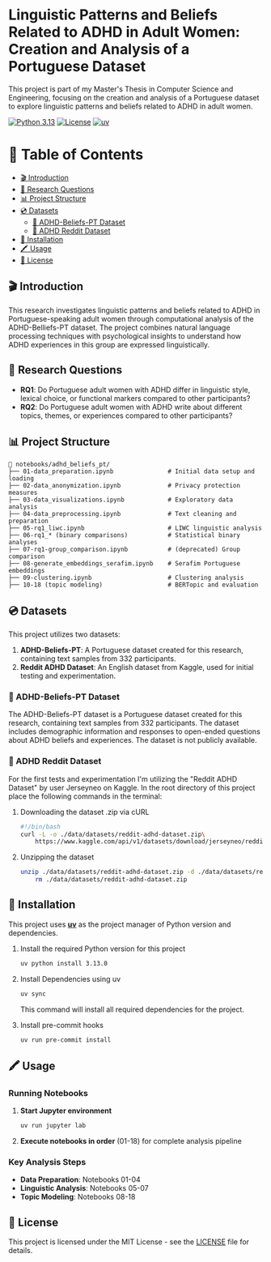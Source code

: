 # Linguistic Patterns and Beliefs Related to ADHD in Adult Women: Creation and Analysis of a Portuguese Dataset <!-- omit from toc -->
This project is part of my Master's Thesis in Computer Science and Engineering, focusing on the creation and analysis of a Portuguese dataset to explore linguistic patterns and beliefs related to ADHD in adult women.

[![Python 3.13](https://img.shields.io/badge/python-3.13-blue.svg)](https://www.python.org/downloads/)
[![License](https://img.shields.io/badge/license-MIT-green.svg)](LICENSE)
[![uv](https://img.shields.io/endpoint?url=https://raw.githubusercontent.com/astral-sh/uv/main/assets/badge/v0.json)](https://github.com/astral-sh/uv)


# 📖 Table of Contents <!-- omit from toc -->

- [🎬 Introduction](#-introduction)
- [🎯 Research Questions](#-research-questions)
- [📊 Project Structure](#-project-structure)
- [💿 Datasets](#-datasets)
    - [📝 ADHD-Beliefs-PT Dataset](#-adhd-beliefs-pt-dataset)
    - [📝 ADHD Reddit Dataset](#-adhd-reddit-dataset)
- [💾 Installation](#-installation)
- [🖍️ Usage](#-usage)
- [📄 License](#-license)

## 🎬 Introduction

This research investigates linguistic patterns and beliefs related to ADHD in Portuguese-speaking adult women through computational analysis of the ADHD-Belliefs-PT dataset. The project combines natural language processing techniques with psychological insights to understand how ADHD experiences in this group are expressed linguistically.

## 🎯 Research Questions

- **RQ1**: Do Portuguese adult women with ADHD differ in linguistic style, lexical choice, or functional markers compared to other participants?
- **RQ2**: Do Portuguese adult women with ADHD write about different topics, themes, or experiences compared to other participants?

## 📊 Project Structure

```
📁 notebooks/adhd_beliefs_pt/
├── 01-data_preparation.ipynb               # Initial data setup and loading
├── 02-data_anonymization.ipynb             # Privacy protection measures
├── 03-data_visualizations.ipynb            # Exploratory data analysis
├── 04-data_preprocessing.ipynb             # Text cleaning and preparation
├── 05-rq1_liwc.ipynb                       # LIWC linguistic analysis
├── 06-rq1_* (binary comparisons)           # Statistical binary analyses
├── 07-rq1-group_comparison.ipynb           # (deprecated) Group comparison 
├── 08-generate_embeddings_serafim.ipynb    # Serafim Portuguese embeddings
├── 09-clustering.ipynb                     # Clustering analysis
├── 10-18 (topic modeling)                  # BERTopic and evaluation
```

## 💿 Datasets
This project utilizes two datasets:
1. **ADHD-Beliefs-PT**: A Portuguese dataset created for this research, containing text samples from 332 participants.
2. **Reddit ADHD Dataset**: An English dataset from Kaggle, used for initial testing and experimentation.

### 📝 ADHD-Beliefs-PT Dataset
The ADHD-Beliefs-PT dataset is a Portuguese dataset created for this research, containing text samples from 332 participants. The dataset includes demographic information and responses to open-ended questions about ADHD beliefs and experiences.
The dataset is not publicly available.


### 📝 ADHD Reddit Dataset
For the first tests and experimentation I'm utilizing the "Reddit ADHD Dataset" by user Jerseyneo on Kaggle. In the root directory of this project place the following commands in the terminal:

1. Downloading the dataset .zip via cURL
    ```bash
    #!/bin/bash
    curl -L -o ./data/datasets/reddit-adhd-dataset.zip\
        https://www.kaggle.com/api/v1/datasets/download/jerseyneo/reddit-adhd-dataset
    ```
2. Unzipping the dataset
    ```bash
    unzip ./data/datasets/reddit-adhd-dataset.zip -d ./data/datasets/reddit-adhd-dataset/
        rm ./data/datasets/reddit-adhd-dataset.zip
    ```


## 💾 Installation
This project uses **[uv](https://docs.astral.sh/uv/getting-started/installation/#installing-uv)** as the project manager of Python version and dependencies.

1. Install the required Python version for this project
    ```bash
    uv python install 3.13.0
    ```

2. Install Dependencies using uv
    ```bash
    uv sync
    ```
    This command will install all required dependencies for the project.

3. Install pre-commit hooks
    ```bash
    uv run pre-commit install
    ```

## 🖍️ Usage

### Running Notebooks

1. **Start Jupyter environment**
    ```bash
    uv run jupyter lab
    ```

2. **Execute notebooks in order** (01-18) for complete analysis pipeline

### Key Analysis Steps

- **Data Preparation**: Notebooks 01-04
- **Linguistic Analysis**: Notebooks 05-07  
- **Topic Modeling**: Notebooks 08-18

## 📄 License

This project is licensed under the MIT License - see the [LICENSE](LICENSE) file for details.